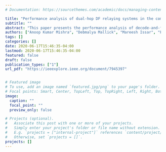 ```yaml
---
# Documentation: https://sourcethemes.com/academic/docs/managing-content/

title: "Performance analysis of dual-hop DF relaying systems in the combined presence of CEE and RFI"
subtitle: ""
abstract: "This paper presents the performance analysis of decode-and-forward (DF) relaying system in presence of both channel estimation error (CEE) and radio frequency impairments (RFI). First, the end-to-end signal-to-noise-plus-distortion-and-error ratio (SNDER) expression is derived, followed by an exact closed-form outage probability (OP) expression for Nakagami-m fading channel. As a special case, the OP analysis for Rayleigh fading channel is also provided. From the derived expressions, the relation amongst CEE and RFI is analyzed. For a complete study, the high SNR analysis of the derived equations is also carried out. The analytical results have been verified using the Monte Carlo simulations. Finally, intriguing results are presented with the help of plots shown in the numerical analysis."
authors: ["Anoop Kumar Mishra", "Debmalya Mallick", "Mareesh Issar", "Poonam Singh"]
tags: []
categories: []
date: 2020-06-17T15:46:35-04:00
lastmod: 2020-06-17T15:46:35-04:00
featured: false
draft: false
publication_types: ["1"]
url_pdf: "https://ieeexplore.ieee.org/document/7945397"


# Featured image
# To use, add an image named `featured.jpg/png` to your page's folder.
# Focal points: Smart, Center, TopLeft, Top, TopRight, Left, Right, BottomLeft, Bottom, BottomRight.
image:
  caption: ""
  focal_point: ""
  preview_only: false

# Projects (optional).
#   Associate this post with one or more of your projects.
#   Simply enter your project's folder or file name without extension.
#   E.g. `projects = ["internal-project"]` references `content/project/deep-learning/index.md`.
#   Otherwise, set `projects = []`.
projects: []
---
```

